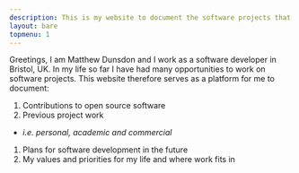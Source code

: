 ```yaml
---
description: This is my website to document the software projects that I have worked upon in the past, as well as problems I would like to develop solutions for in the future.
layout: bare
topmenu: 1
---
```


Greetings, I am Matthew Dunsdon and I work as a software developer in Bristol, UK.  In my life so far I have had many opportunities to work on software projects.  This website therefore serves as a platform for me to document:

1. Contributions to open source software
1. Previous project work
 * _i.e. personal, academic and commercial_
1. Plans for software development in the future
1. My values and priorities for my life and where work fits in
